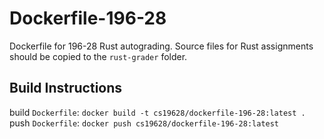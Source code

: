 # Dockerfile-196-28
Dockerfile for 196-28 Rust autograding.
Source files for Rust assignments should be copied to the `rust-grader` folder.

## Build Instructions
build `Dockerfile`: `docker build -t cs19628/dockerfile-196-28:latest .`
push `Dockerfile`: `docker push cs19628/dockerfile-196-28:latest`
